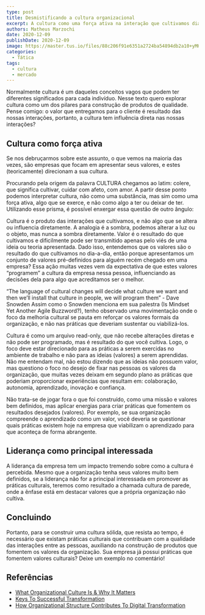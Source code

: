 ```yaml
---
type: post
title: Desmistificando a cultura organizacional
excerpt: A cultura como uma força ativa na interação que cultivamos diariamente
authors: Matheus Marzochi
date: 2020-12-09
publishDate: 2020-12-09
image: https://master.tus.io/files/88c206f91e6351a2724ba54894db2a10+yMHK.cn6TOn4vOoKkY2rPQu0bjfcrFDyrCUaRNLngEJ67PCRTJntgW.LGxhaY3SvpLrPIu5f85kAyQY97n.v2OK4YB9kTyVYJDuBiPymWWlukIlYgpiLUDDFTrOX.WwZ
categories:
  - Tática
tags:
  - cultura
  - mercado
---
```


Normalmente cultura é um daqueles conceitos vagos que podem ter diferentes significados para cada indivíduo. Nesse texto quero explorar cultura como um dos pilares para construção de produtos de qualidade. Pense comigo: o valor que entregamos para o cliente é resultado das nossas interações, portanto, a cultura tem influência direta nas nossas interações?

## Cultura como força ativa

Se nos debruçarmos sobre este assunto, o que vemos na maioria das vezes, são empresas que focam em apresentar seus valores, e estes (teoricamente) direcionam a sua cultura. 

Procurando pela origem da palavra CULTURA chegamos ao latim: colere, que significa cultivar, cuidar com afeto, com amor. A partir desse ponto podemos interpretar cultura, não como uma substância, mas sim como uma força ativa, algo que se exerce, e não como algo a ter ou deixar de ter. Utilizando esse prisma, é possível enxergar essa questão de outro ângulo:

Cultura é o produto das interações que cultivamos, e não algo que se altera ou influencia diretamente. A analogia é a sombra, podemos alterar a luz ou o objeto, mas nunca a sombra diretamente.
Valor é o resultado do que cultivamos e dificilmente pode ser transmitido apenas pelo viés de uma ideia ou teoria apresentada.
Dado isso, entendemos que os valores são o resultado do que cultivamos no dia-a-dia, então porque apresentamos um conjunto de valores pré-definidos para alguém recém chegado em uma empresa? Essa ação muitas vezes vem da expectativa de que estes valores “programem” a cultura da empresa nessa pessoa, influenciando as decisões dela para algo que acreditamos ser o melhor.

“The language of cultural changes will decide what culture we want and then we’ll install that culture in people, we will program them” - Dave Snowden
Assim como o Snowden menciona em sua palestra (Is Mindset Yet Another Agile Buzzword?), tenho observado uma movimentação onde o foco da melhoria cultural se pauta em reforçar os valores formais da organização, e não nas práticas que deveriam sustentar ou viabilizá-los.

Cultura é como um arquivo read-only, que não recebe alterações diretas e não pode ser programado, mas é resultado do que você cultiva. Logo, o foco deve estar direcionado para as práticas a serem exercidas no ambiente de trabalho e não para as ideias (valores) a serem aprendidas. Não me entendam mal, não estou dizendo que as ideias não possuem valor, mas questiono o foco no desejo de fixar nas pessoas os valores da organização, que muitas vezes deixam em segundo plano as práticas que poderiam proporcionar experiências que resultam em: colaboração, autonomia, aprendizado, inovação e confiança. 

Não trata-se de jogar fora o que foi construído, como uma missão e valores bem definidos, mas aplicar energias para criar práticas que fomentem os resultados desejados (valores). Por exemplo, se sua organização compreende o aprendizado como um valor, você deveria se questionar quais práticas existem hoje na empresa que viabilizam o aprendizado para que aconteça de forma abrangente.


## Liderança como principal interessada

A liderança da empresa tem um impacto tremendo sobre como a cultura é percebida. Mesmo que a organização tenha seus valores muito bem definidos, se a liderança não for a principal interessada em promover as práticas culturais, teremos como resultado a chamada cultura de parede, onde a ênfase está em destacar valores que a própria organização não cultiva.


## Concluindo

Portanto, para se construir uma cultura sólida, que resista ao tempo, é necessário que existam práticas culturais que contribuam com a qualidade das interações entre as pessoas, auxiliando na construção de produtos que fomentem os valores da organização. Sua empresa já possui práticas que fomentem valores culturais? Deixe um exemplo no comentário!

## Referências
- [What Organizational Culture Is & Why It Matters](https://blog.hubspot.com/marketing/organizational-culture)
- [Keys To Successful Transformation](https://svpg.com/keys-to-successful-transformation/)
- [How Organizational Structure Contributes To Digital Transformation](https://www.forbes.com/sites/forbestechcouncil/2019/09/19/how-organizational-structure-contributes-to-digital-transformation/?sh=5a38ed8a3091)
